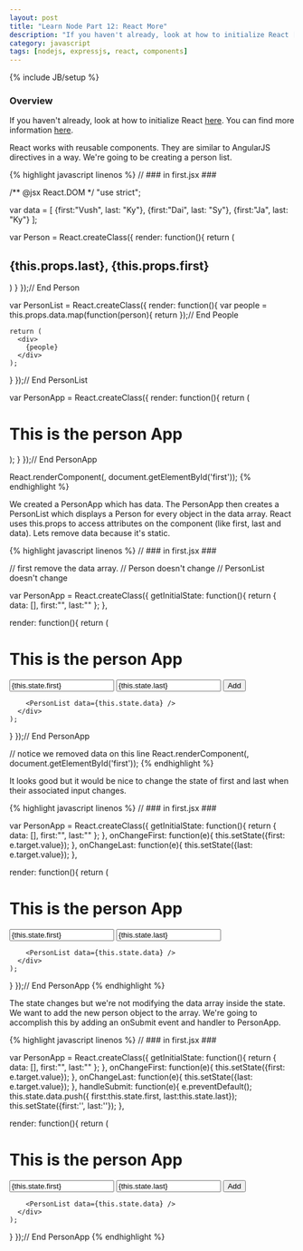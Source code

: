 ```yaml
---
layout: post
title: "Learn Node Part 12: React More"
description: "If you haven't already, look at how to initialize React [here](/javascript/2015/02/14/learn-node-part-11-basic-react/). You can find more information [here](https://github.com/GabrielGhe/NodePractice/tree/master/Server19ReactMore)."
category: javascript
tags: [nodejs, expressjs, react, components]
---
```

{% include JB/setup %}


<!-- Overview -->
<h3>Overview</h3>

If you haven't already, look at how to initialize React [here](/javascript/2015/02/14/learn-node-part-11-basic-react/). You can find more information [here](https://github.com/GabrielGhe/NodePractice/tree/master/Server19ReactMore).

React works with reusable components. They are similar to AngularJS directives in a way. We're going to be creating a person list.

<!-- Code _______________________________________-->
{% highlight javascript linenos %}
// ### in first.jsx ###

/** @jsx React.DOM */
"use strict";

var data = [
  {first:"Vush", last: "Ky"},
  {first:"Dai", last: "Sy"},
  {first:"Ja", last: "Ky"}
];

var Person = React.createClass({
  render: function(){
    return (
      <div>
        <h2>{this.props.last}, {this.props.first}</h2>
      </div>
    )
  }
});// End Person


var PersonList = React.createClass({
  render: function(){
    var people = this.props.data.map(function(person){
      return <Person first={person.first} last={person.last} />
    });// End People

    return (
      <div>
        {people}
      </div>
    );
  }
});// End PersonList


var PersonApp = React.createClass({
  render: function(){
    return (
      <div>
        <h1>This is the person App</h1>
        <PersonList data={this.props.data} />
      </div>
    );
  }
});// End PersonApp


React.renderComponent(<PersonApp data={data} />, document.getElementById('first'));
{% endhighlight %}
<!-- /Code ^^^^^^^^^^^^^^^^^^^^^^^^^^^^^^^^^^^^^^-->

We created a PersonApp which has data. The PersonApp then creates a PersonList which displays a Person for every object in the data array. React uses this.props to access attributes on the component (like first, last and data). Lets remove data because it's static.

<!-- Code _______________________________________-->
{% highlight javascript linenos %}
// ### in first.jsx ###

// first remove the data array.
// Person doesn't change
// PersonList doesn't change


var PersonApp = React.createClass({
  getInitialState: function(){
    return { data: [], first:"", last:"" };
  },

  render: function(){
    return (
      <div>
        <h1>This is the person App</h1>
        <form>
          <input type="text" value={this.state.first} />
          <input type="text" value={this.state.last} />
          <button type="submit">Add</button>
        </form>

        <PersonList data={this.state.data} />
      </div>
    );
  }
});// End PersonApp

// notice we removed data on this line
React.renderComponent(<PersonApp />, document.getElementById('first'));
{% endhighlight %}
<!-- /Code ^^^^^^^^^^^^^^^^^^^^^^^^^^^^^^^^^^^^^^-->

It looks good but it would be nice to change the state of first and last when their associated input changes.

<!-- Code _______________________________________-->
{% highlight javascript linenos %}
// ### in first.jsx ###

var PersonApp = React.createClass({
  getInitialState: function(){
    return { data: [], first:"", last:"" };
  },
  onChangeFirst: function(e){
    this.setState({first: e.target.value});
  },
  onChangeLast: function(e){
    this.setState({last: e.target.value});
  },

  render: function(){
    return (
      <div>
        <h1>This is the person App</h1>
        <form>
          <input type="text" value={this.state.first} onChange={this.onChangeFirst} />
          <input type="text" value={this.state.last} onChange={this.onChangeLast} />
        </form>

        <PersonList data={this.state.data} />
      </div>
    );
  }
});// End PersonApp
{% endhighlight %}
<!-- /Code ^^^^^^^^^^^^^^^^^^^^^^^^^^^^^^^^^^^^^^-->

The state changes but we're not modifying the data array inside the state. We want to add the new person object to the array. We're going to accomplish this by adding an onSubmit event and handler to PersonApp.

<!-- Code _______________________________________-->
{% highlight javascript linenos %}
// ### in first.jsx ###

var PersonApp = React.createClass({
  getInitialState: function(){
    return { data: [], first:"", last:"" };
  },
  onChangeFirst: function(e){
    this.setState({first: e.target.value});
  },
  onChangeLast: function(e){
    this.setState({last: e.target.value});
  },
  handleSubmit: function(e){
    e.preventDefault();
    this.state.data.push({ first:this.state.first, last:this.state.last});
    this.setState({first:'', last:''});
  },

  render: function(){
    return (
      <div>
        <h1>This is the person App</h1>
        <form onSubmit={this.handleSubmit}>
          <input type="text" value={this.state.first} onChange={this.onChangeFirst} />
          <input type="text" value={this.state.last} onChange={this.onChangeLast} />
          <button type="submit">Add</button>
        </form>

        <PersonList data={this.state.data} />
      </div>
    );
  }
});// End PersonApp
{% endhighlight %}
<!-- /Code ^^^^^^^^^^^^^^^^^^^^^^^^^^^^^^^^^^^^^^-->